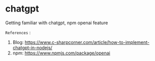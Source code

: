 # chatgpt
Getting familiar with chatgpt, npm openai feature

`References` : 

1. Blog: https://www.c-sharpcorner.com/article/how-to-implement-chatgpt-in-nodejs/
2. npm: https://www.npmjs.com/package/openai
